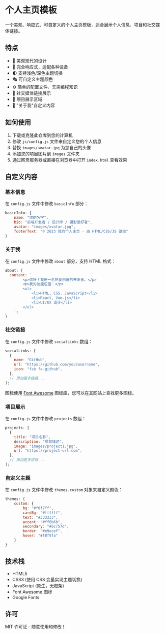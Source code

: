 # 个人主页模板

一个美观、响应式、可自定义的个人主页模板，适合展示个人信息、项目和社交媒体链接。

## 特点

- 🎨 美观现代的设计
- 📱 完全响应式，适配各种设备
- 🌓 支持浅色/深色主题切换
- 🎭 可自定义主题颜色
- ⚙️ 简单的配置文件，无需编程知识
- 🔗 社交媒体链接展示
- 📂 项目展示区域
- 📝 "关于我"自定义内容

## 如何使用

1. 下载或克隆此仓库到您的计算机
2. 修改 `js/config.js` 文件来自定义您的个人信息
3. 替换 `images/avatar.jpg` 为您自己的头像
4. 添加您的项目图片到 `images` 文件夹
5. 通过网页服务器或直接在浏览器中打开 `index.html` 查看效果

## 自定义内容

### 基本信息

在 `config.js` 文件中修改 `basicInfo` 部分：

```javascript
basicInfo: {
    name: "你的名字",
    bio: "前端开发者 / 设计师 / 摄影爱好者",
    avatar: "images/avatar.jpg",
    footerText: "© 2023 我的个人主页 - 由 HTML/CSS/JS 驱动"
}
```

### 关于我

在 `config.js` 文件中修改 `about` 部分，支持 HTML 格式：

```javascript
about: {
  content: `
        <p>你好！我是一名热爱创造的开发者。</p>
        <p>我的技能包括：</p>
        <ul>
            <li>HTML, CSS, JavaScript</li>
            <li>React, Vue.js</li>
            <li>UI/UX 设计</li>
        </ul>
    `;
}
```

### 社交链接

在 `config.js` 文件中修改 `socialLinks` 数组：

```javascript
socialLinks: [
  {
    name: "GitHub",
    url: "https://github.com/yourusername",
    icon: "fab fa-github",
  },
  // 添加更多链接...
];
```

图标使用 [Font Awesome](https://fontawesome.com/icons) 图标库，您可以在其网站上查找更多图标。

### 项目展示

在 `config.js` 文件中修改 `projects` 数组：

```javascript
projects: [
  {
    title: "项目名称",
    description: "项目描述",
    image: "images/project1.jpg",
    url: "https://project-url.com",
  },
  // 添加更多项目...
];
```

### 自定义主题

在 `config.js` 文件中修改 `themes.custom` 对象来自定义颜色：

```javascript
themes: {
    custom: {
        bg: "#f0f7ff",
        cardBg: "#ffffff",
        text: "#333333",
        accent: "#ff6b6b",
        secondary: "#6c757d",
        border: "#e9ecef",
        hover: "#f8f9fa"
    }
}
```

## 技术栈

- HTML5
- CSS3 (使用 CSS 变量实现主题切换)
- JavaScript (原生，无框架)
- Font Awesome 图标
- Google Fonts

## 许可

MIT 许可证 - 随意使用和修改！

